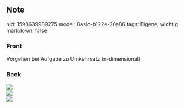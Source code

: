 ## Note
nid: 1598639989275
model: Basic-b122e-20a86
tags: Eigene, wichtig
markdown: false

### Front
Vorgehen bei Aufgabe zu Umkehrsatz (n-dimensional)

### Back
<img src="paste-a1ccd845a3bdfc26f56a01c12ac49e822b6384a2.jpg">
<div><img src=
"paste-c145f39dee41c2aec6a01e9ea37c8b2003d32c1b.jpg"></div>
<div><img src=
"paste-513a2fa270ca799cd8f9bc6a392fcd726bbdedb6.jpg"></div>
